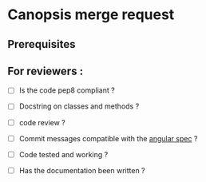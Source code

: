 # Canopsis merge request

<message>

## Prerequisites

<message>

## For reviewers :


- [ ] Is the code pep8 compliant ?

- [ ] Docstring on classes and methods ?

- [ ] code review ?

- [ ] Commit messages compatible with the [angular spec](https://github.com/angular/angular/blob/master/CONTRIBUTING.md#commit) ?

- [ ] Code tested and working ?

- [ ] Has the documentation been written ?
